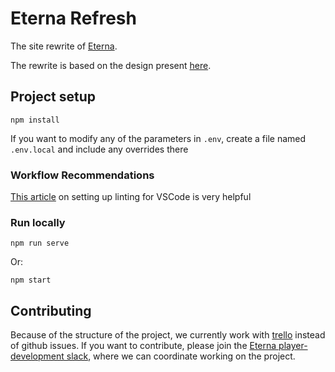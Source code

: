 # Eterna Refresh
The site rewrite of [Eterna](eternagame.org).

The rewrite is based on the design present [here](https://github.com/eternagame/design).

## Project setup
```
npm install
```
If you want to modify any of the parameters in `.env`, create a file named `.env.local` and include any overrides there

### Workflow Recommendations
[This article](https://alligator.io/vuejs/eslint-vue-vetur/) on setting up linting for VSCode is very helpful

### Run locally
```
npm run serve
```
Or:
```
npm start
```

## Contributing
Because of the structure of the project, we currently work with [trello](https://trello.com/b/T3nDTm0B/eterna-refresh-site-rewrite) instead of github issues.
If you want to contribute, please join the [Eterna player-development slack](https://join.slack.com/t/eternaplayerdev/shared_invite/enQtODk1Njk0MTQxMDQ2LWFmZjFhNDMwM2NlNjkyMzYxZDNjOTNiNzhhNTY0MDcxNWNlOWE4YjkyZmQzZWY1YmEzZmFlMmU5NWM0MWFjZjM), where we can coordinate working on the project.
